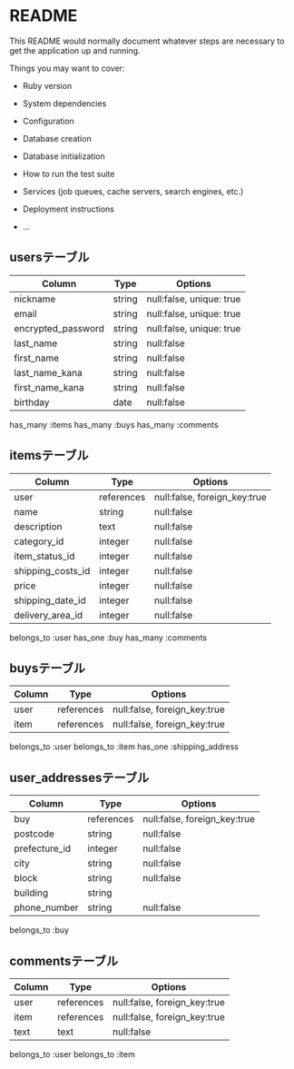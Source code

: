 # README

This README would normally document whatever steps are necessary to get the
application up and running.

Things you may want to cover:

* Ruby version

* System dependencies

* Configuration

* Database creation

* Database initialization

* How to run the test suite

* Services (job queues, cache servers, search engines, etc.)

* Deployment instructions

* ...

## usersテーブル
| Column             | Type    | Options    |
|--------------------|---------|----------- |
| nickname           | string  | null:false, unique: true |
| email              | string  | null:false, unique: true |
| encrypted_password | string  | null:false, unique: true |
| last_name          | string  | null:false |
| first_name         | string  | null:false |
| last_name_kana     | string  | null:false |
| first_name_kana    | string  | null:false |
| birthday           | date    | null:false |
has_many :items
has_many :buys
has_many :comments

## itemsテーブル
| Column             | Type              | Options                      |
|--------------------|-------------------|------------------------------|
| user               | references        | null:false, foreign_key:true |
| name               | string            | null:false                   |
| description        | text              | null:false                   |
| category_id        | integer           | null:false                   |
| item_status_id     | integer           | null:false                   |
| shipping_costs_id  | integer           | null:false                   |
| price              | integer           | null:false                   |
| shipping_date_id   | integer           | null:false                   |
| delivery_area_id   | integer           | null:false                   |
belongs_to :user
has_one :buy
has_many :comments




## buysテーブル
| Column             | Type              | Options                      |
|--------------------|-------------------|------------------------------|
| user               | references        | null:false, foreign_key:true |
| item               | references        | null:false, foreign_key:true |
belongs_to :user
belongs_to :item
has_one :shipping_address


## user_addressesテーブル
| Column             | Type              | Options                      |
|--------------------|-------------------|------------------------------|
| buy                | references        | null:false, foreign_key:true |
| postcode           | string            | null:false                   |
| prefecture_id      | integer           | null:false                   |
| city               | string            | null:false                   |
| block              | string            | null:false                   |
| building           | string            |                              |
| phone_number       | string            | null:false                   |
belongs_to :buy

## commentsテーブル
| Column             | Type              | Options                      |
|--------------------|-------------------|------------------------------|
| user               | references        | null:false, foreign_key:true |
| item               | references        | null:false, foreign_key:true |
| text               | text              | null:false                   |
belongs_to :user
belongs_to :item